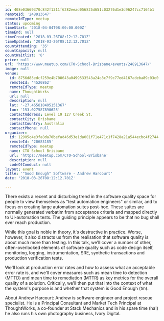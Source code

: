 ```yaml
---
id: 408e03669370c842f1311f6282eead056825d651c03276d1e3d96247cc7164b1
remoteId: '248913647'
remoteIdType: meetup
status: upcoming
timeStart: '2018-04-04T08:00:00.000Z'
timeEnd: null
timeCreated: '2018-03-26T08:12:12.701Z'
timeUpdated: '2018-03-26T08:12:12.701Z'
countAttending: '35'
countCapacity: null
countWaitlist: '0'
price: null
url: 'https://www.meetup.com/CTO-School-Brisbane/events/248913647/'
image: null
venue:
  id: 8756d83edcf259e4b700643a0499533543a24c8c7f9c77ed4167adeba89c03e0
  remoteId: '4520862'
  remoteIdType: meetup
  name: ThoughtWorks
  url: null
  description: null
  lat: '-27.465818405151367'
  lon: '153.027587890625'
  contactAddress: Level 19 127 Creek St.
  contactCity: Brisbane
  contactCountry: Australia
  contactPhone: null
organizer:
  id: 12905c4e3fa8da70befad46d53e1da001f71e471c1f7428a21a544ecbc4f2744
  remoteId: '20683185'
  remoteIdType: meetup
  name: CTO School Brisbane
  url: 'https://meetup.com/CTO-School-Brisbane'
  description: null
  codeOfConduct: null
layout: event
title: '"Good Enough" Software - Andrew Harcourt'
date: '2018-03-26T08:12:12.701Z'

---
```

<p>There exists a recent and disturbing trend in the software quality space for people to view themselves as "test automation engineers" or similar, and to focus on creating large automation suites post-hoc. These suites are normally generated verbatim from acceptance criteria and mapped directly to UI-automation tests. The guiding principle appears to be that no bug shall ever reach production.</p> <p>While this goal is noble in theory, it's destructive in practice. Worse, however, it also distracts us from the realisation that software quality is about much more than testing. In this talk, we'll cover a number of other, often-overlooked elements of software quality such as code design itself, monitoring, logging, instrumentation, SRE, synthetic transactions and production verification tests.</p> <p>We'll look at production error rates and how to assess what an acceptable error rate is, and we'll cover measures such as mean time to detection (MTTD) and mean time to remediation (MTTR) as key metrics for the overall quality of a solution. Critically, we'll then put that into the context of what the system's purpose is and whether that system is Good Enough (tm).</p> <p>About Andrew Harcourt: Andrew is software engineer and project rescue specialist. He is a Principal Consultant and Market Tech Principal at ThoughtWorks, a co-founder at Stack Mechanics and in his spare time (ha!) he also runs his own photography business, Ivory Digital.</p>
